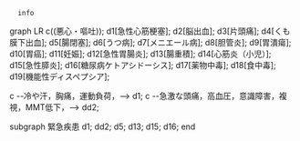 ```mermaid
  info
```
graph LR
c((悪心・嘔吐));
d1[急性心筋梗塞];
d2[脳出血];
d3[片頭痛];
d4[くも膜下出血];
d5[腸閉塞];
d6[うつ病];
d7[メニエール病];
d8[胆管炎];
d9[胃潰瘍];
d10[胃癌];
d11[妊娠];
d12[急性胃腸炎];
d13[腸重積];
d14[心筋炎（小児）];
d15[急性膵炎];
d16[糖尿病ケトアシドーシス];
d17[薬物中毒];
d18[食中毒];
d19[機能性ディスペプシア];

c --冷や汗，胸痛，運動負荷，--> d1;
c --急激な頭痛，高血圧，意識障害，複視，MMT低下，--> dd2;

subgraph 緊急疾患
	d1; dd2; d5; d13; d15; d16; 
end
